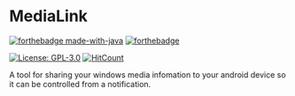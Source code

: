 # MediaLink
[![forthebadge made-with-java](https://forthebadge.com/images/badges/made-with-java.svg)](https://java.com/)
[![forthebadge](https://forthebadge.com/images/badges/made-with-c-sharp.svg)](https://forthebadge.com)

[![License: GPL-3.0](https://img.shields.io/github/license/rtm516/MediaLink)](LICENSE)
[![HitCount](https://hits.dwyl.com/rtm516/MediaLink.svg?style=flat)](http://hits.dwyl.com/rtm516/MediaLink)

A tool for sharing your windows media infomation to your android device so it can be controlled from a notification.
